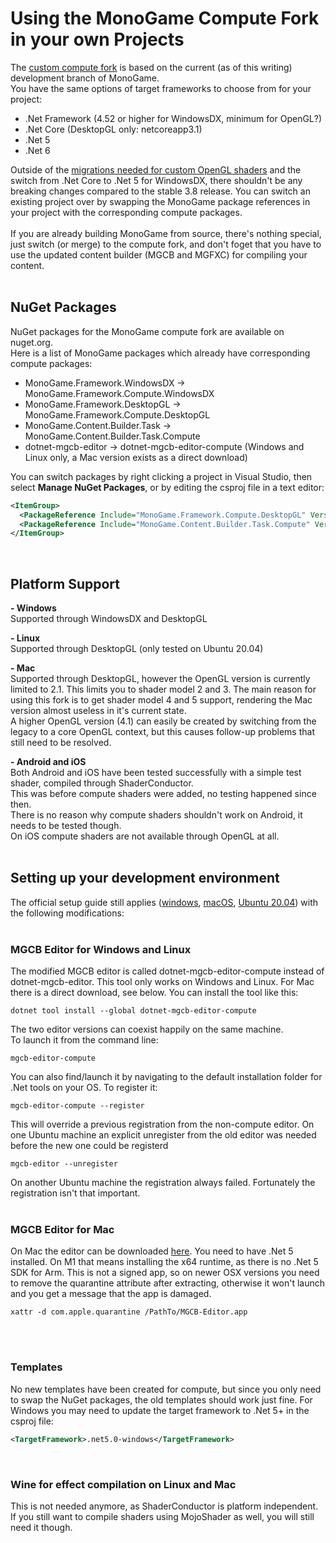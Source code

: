 # Using the MonoGame Compute Fork in your own Projects
The [custom compute fork](https://github.com/cpt-max/MonoGame) is based on the current (as of this writing) development branch of MonoGame.<br>
You have the same options of target frameworks to choose from for your project:
- .Net Framework (4.52 or higher for WindowsDX, minimum for OpenGL?)
- .Net Core (DesktopGL only: netcoreapp3.1)
- .Net 5
- .Net 6

Outside of the [migrations needed for custom OpenGL shaders](https://github.com/cpt-max/Docs/blob/master/Migrating%20shaders%20to%20ShaderConductor.md) and the switch from .Net Core to .Net 5 for WindowsDX, there shouldn't be any breaking changes compared to the stable 3.8 release.
You can switch an existing project over by swapping the MonoGame package references in your project with the corresponding compute packages.
<br><br>
If you are already building MonoGame from source, there's nothing special, just switch (or merge) to the compute fork, and don't foget that you have to use the updated content builder (MGCB and MGFXC) for compiling your content.
<br><br>



## NuGet Packages
NuGet packages for the MonoGame compute fork are available on nuget.org.<br>
Here is a list of MonoGame packages which already have corresponding compute packages:
- MonoGame.Framework.WindowsDX -> MonoGame.Framework.Compute.WindowsDX
- MonoGame.Framework.DesktopGL -> MonoGame.Framework.Compute.DesktopGL
- MonoGame.Content.Builder.Task -> MonoGame.Content.Builder.Task.Compute
- dotnet-mgcb-editor -> dotnet-mgcb-editor-compute   (Windows and Linux only, a Mac version exists as a direct download)

You can switch packages by right clicking a project in Visual Studio, then select <b>Manage NuGet Packages</b>, or by editing the csproj file in a text editor:
```XML
<ItemGroup>
  <PackageReference Include="MonoGame.Framework.Compute.DesktopGL" Version="3.8.1.2" />
  <PackageReference Include="MonoGame.Content.Builder.Task.Compute" Version="3.8.1.2" />
</ItemGroup>
```
<br>



## Platform Support

<b>- Windows</b><br>
Supported through WindowsDX and DesktopGL
<br>

<b>- Linux</b><br>
Supported through DesktopGL (only tested on Ubuntu 20.04)
<br>

<b>- Mac</b><br>
Supported through DesktopGL, however the OpenGL version is currently limited to 2.1. This limits you to shader model 2 and 3. 
The main reason for using this fork is to get shader model 4 and 5 support, rendering the Mac version almost useless in it's current state.<br>
A higher OpenGL version (4.1) can easily be created by switching from the legacy to a core OpenGL context, but this causes follow-up problems that still need to be resolved.
<br>

<b>- Android and iOS</b><br>
Both Android and iOS have been tested successfully with a simple test shader, compiled through ShaderConductor.<br>
This was before compute shaders were added, no testing happened since then.<br>
There is no reason why compute shaders shouldn't work on Android, it needs to be tested though.<br>
On iOS compute shaders are not available through OpenGL at all.
<br><br>



## Setting up your development environment
The official setup guide still applies 
([windows](https://docs.monogame.net/articles/getting_started/1_setting_up_your_development_environment_windows.html), 
[macOS](https://docs.monogame.net/articles/getting_started/1_setting_up_your_development_environment_macos.html), 
[Ubuntu 20.04](https://docs.monogame.net/articles/getting_started/1_setting_up_your_development_environment_ubuntu.html))
with the following modifications:
<br><br>


### MGCB Editor for Windows and Linux
The modified MGCB editor is called dotnet-mgcb-editor-compute instead of dotnet-mgcb-editor. This tool only works on Windows and Linux. For Mac there is a direct download, see below. You can install the tool like this:
```
dotnet tool install --global dotnet-mgcb-editor-compute
```
The two editor versions can coexist happily on the same machine.<br>
To launch it from the command line:
```
mgcb-editor-compute
```
You can also find/launch it by navigating to the default installation folder for .Net tools on your OS. 
To register it:
```
mgcb-editor-compute --register
```
This will override a previous registration from the non-compute editor.
On one Ubuntu machine an explicit unregister from the old editor was needed before the new one could be registerd
```
mgcb-editor --unregister
```
On another Ubuntu machine the registration always failed. Fortunately the registration isn't that important.
<br><br>


### MGCB Editor for Mac
On Mac the editor can be downloaded [here](https://www.dropbox.com/s/h4448bafzyul49m/MGCB-Editor.tgz?dl=1).
You need to have .Net 5 installed. On M1 that means installing the x64 runtime, as there is no .Net 5 SDK for Arm. 
This is not a signed app, so on newer OSX versions you need to remove the quarantine attribute after extracting, otherwise it won't launch and you get a message that the app is damaged.
```
xattr -d com.apple.quarantine /PathTo/MGCB-Editor.app 
``` 
<br><br>


### Templates 
No new templates have been created for compute, but since you only need to swap the NuGet packages, the old templates should work just fine. For Windows you may need to update the target framework to .Net 5+ in the csproj file:
```XML
<TargetFramework>.net5.0-windows</TargetFramework>
```
<br>


### Wine for effect compilation on Linux and Mac
This is not needed anymore, as ShaderConductor is platform independent. If you still want to compile shaders using MojoShader as well, you will still need it though.
<br><br>
